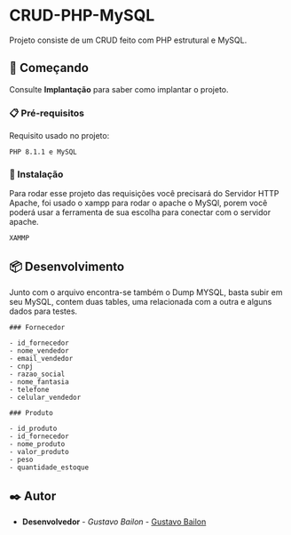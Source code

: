 # CRUD-PHP-MySQL

Projeto consiste de um CRUD feito com PHP estrutural e MySQL.

## 🚀 Começando

Consulte **Implantação** para saber como implantar o projeto.

### 📋 Pré-requisitos

Requisito usado no projeto:

```
PHP 8.1.1 e MySQL
```

### 🔧 Instalação

Para rodar esse projeto das requisições você precisará do Servidor HTTP Apache, foi usado o xampp para rodar o apache o MySQl, porem você poderá usar a ferramenta de sua escolha para conectar com o servidor apache.

```
XAMMP
```

## 📦 Desenvolvimento

Junto com o arquivo encontra-se também o Dump MYSQL, basta subir em seu MySQL, contem duas tables, uma relacionada com a outra e alguns dados para testes. 

```
### Fornecedor

- id_fornecedor
- nome_vendedor
- email_vendedor
- cnpj
- razao_social
- nome_fantasia
- telefone
- celular_vendedor

### Produto

- id_produto
- id_fornecedor
- nome_produto
- valor_produto
- peso
- quantidade_estoque
```

## ✒️ Autor

* **Desenvolvedor** - *Gustavo Bailon* - [Gustavo Bailon](https://www.linkedin.com/in/gustavo-bailon-10919913a/)

